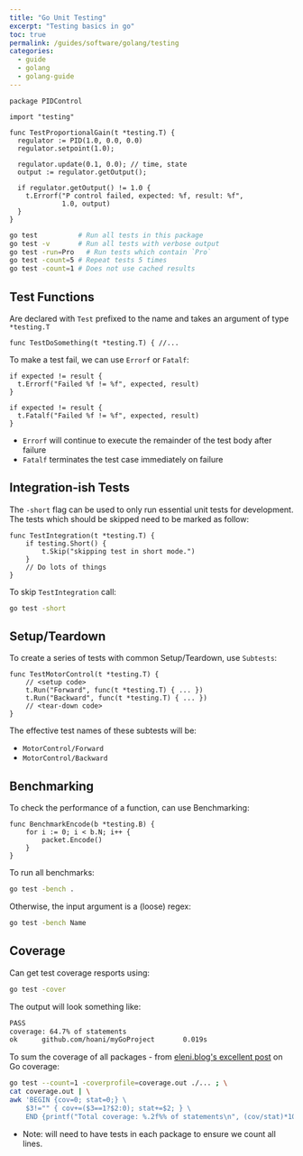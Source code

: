 ```yaml
---
title: "Go Unit Testing"
excerpt: "Testing basics in go"
toc: true
permalink: /guides/software/golang/testing
categories:
  - guide
  - golang
  - golang-guide
---
```


```golang
package PIDControl

import "testing"

func TestProportionalGain(t *testing.T) {
  regulator := PID(1.0, 0.0, 0.0)
  regulator.setpoint(1.0);

  regulator.update(0.1, 0.0); // time, state
  output := regulator.getOutput();
  
  if regulator.getOutput() != 1.0 {
    t.Errorf("P control failed, expected: %f, result: %f", 
             1.0, output)
  }
}
```

```sh
go test          # Run all tests in this package
go test -v       # Run all tests with verbose output
go test -run=Pro   # Run tests which contain `Pro`
go test -count=5 # Repeat tests 5 times
go test -count=1 # Does not use cached results
```

## Test Functions

Are declared with `Test` prefixed to the name and takes an argument of type `*testing.T` 
```golang
func TestDoSomething(t *testing.T) { //...
```

To make a test fail, we can use `Errorf` or `Fatalf`:
```golang
if expected != result {
  t.Errorf("Failed %f != %f", expected, result)
}
```
```golang
if expected != result {
  t.Fatalf("Failed %f != %f", expected, result)
}
```
* `Errorf` will continue to execute the remainder of the test body after failure
* `Fatalf` terminates the test case immediately on failure

## Integration-ish Tests

The `-short` flag can be used to only run essential unit tests for development. The tests which should be skipped need to be marked as follow:

```golang
func TestIntegration(t *testing.T) {
	if testing.Short() {
		t.Skip("skipping test in short mode.")
	}
	// Do lots of things
}
```

To skip `TestIntegration` call:
```sh
go test -short
```

## Setup/Teardown

To create a series of tests with common Setup/Teardown, use `Subtests`:
```golang
func TestMotorControl(t *testing.T) {
    // <setup code>
    t.Run("Forward", func(t *testing.T) { ... })
    t.Run("Backward", func(t *testing.T) { ... })
    // <tear-down code>
}
```

The effective test names of these subtests will be:
* `MotorControl/Forward`
* `MotorControl/Backward`

## Benchmarking

To check the performance of a function, can use Benchmarking:

```golang
func BenchmarkEncode(b *testing.B) {
    for i := 0; i < b.N; i++ {
        packet.Encode()
    }
}
```

To run all benchmarks:
```sh
go test -bench .
```
Otherwise, the input argument is a (loose) regex:
```sh
go test -bench Name
```

## Coverage

Can get test coverage resports using:

```sh
go test -cover
```

The output will look something like:
```sh
PASS
coverage: 64.7% of statements
ok      github.com/hoani/myGoProject       0.019s
```

To sum the coverage of all packages - 
from [eleni.blog's excellent post](https://eleni.blog/2021/01/24/deep-diving-in-the-go-coverage-profile/) on Go coverage:

```sh
go test --count=1 -coverprofile=coverage.out ./... ; \
cat coverage.out | \
awk 'BEGIN {cov=0; stat=0;} \
    $3!="" { cov+=($3==1?$2:0); stat+=$2; } \
    END {printf("Total coverage: %.2f%% of statements\n", (cov/stat)*100);}'
```

* Note: will need to have tests in each package to ensure we count all lines.
